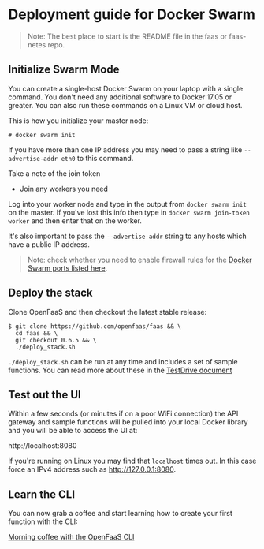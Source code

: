 # Deployment guide for Docker Swarm

> Note: The best place to start is the README file in the faas or faas-netes repo.

## Initialize Swarm Mode

You can create a single-host Docker Swarm on your laptop with a single command. You don't need any additional software to Docker 17.05 or greater. You can also run these commands on a Linux VM or cloud host.

This is how you initialize your master node:

```
# docker swarm init
```

If you have more than one IP address you may need to pass a string like `--advertise-addr eth0` to this command.

Take a note of the join token

* Join any workers you need

Log into your worker node and type in the output from `docker swarm init` on the master. If you've lost this info then type in `docker swarm join-token worker` and then enter that on the worker.

It's also important to pass the `--advertise-addr` string to any hosts which have a public IP address.

> Note: check whether you need to enable firewall rules for the [Docker Swarm ports listed here](https://docs.docker.com/engine/swarm/swarm-tutorial/).

## Deploy the stack

Clone OpenFaaS and then checkout the latest stable release:

```
$ git clone https://github.com/openfaas/faas && \
  cd faas && \
  git checkout 0.6.5 && \
  ./deploy_stack.sh
```

`./deploy_stack.sh` can be run at any time and includes a set of sample functions. You can read more about these in the [TestDrive document](https://github.com/openfaas/faas/blob/master/TestDrive.md)

## Test out the UI

Within a few seconds (or minutes if on a poor WiFi connection) the API gateway and sample functions will be pulled into your local Docker library and you will be able to access the UI at:

http://localhost:8080

If you're running on Linux you may find that `localhost` times out. In this case force an IPv4 address such as http://127.0.0.1:8080.

## Learn the CLI

You can now grab a coffee and start learning how to create your first function with the CLI:

[Morning coffee with the OpenFaaS CLI](https://blog.alexellis.io/quickstart-openfaas-cli/)
